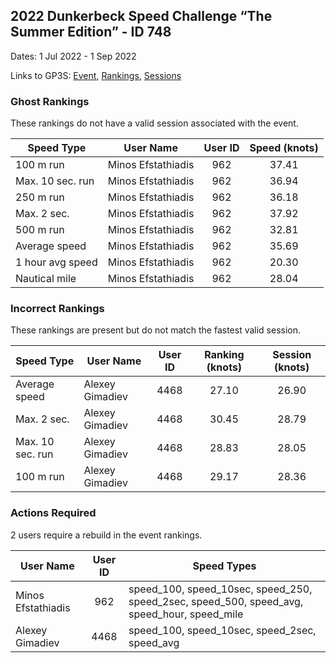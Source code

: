 ## 2022 Dunkerbeck Speed Challenge “The Summer Edition” - ID 748

Dates: 1 Jul 2022 - 1 Sep 2022

Links to GP3S: [Event](https://www.gps-speedsurfing.com/default.aspx?mnu=event&val=748), [Rankings](https://www.gps-speedsurfing.com/default.aspx?mnu=eventranking&val=748), [Sessions](https://www.gps-speedsurfing.com/default.aspx?mnu=eventsessions&val=748)

### Ghost Rankings

These rankings do not have a valid session associated with the event.

| Speed Type | User Name | User ID | Speed (knots) |
| ---------- | --------- | :-----: | :-----------: |
| 100 m run | Minos Efstathiadis | 962 | 37.41 |
| Max. 10 sec. run | Minos Efstathiadis | 962 | 36.94 |
| 250 m run | Minos Efstathiadis | 962 | 36.18 |
| Max. 2 sec. | Minos Efstathiadis | 962 | 37.92 |
| 500 m run | Minos Efstathiadis | 962 | 32.81 |
| Average speed | Minos Efstathiadis | 962 | 35.69 |
| 1 hour avg speed | Minos Efstathiadis | 962 | 20.30 |
| Nautical mile | Minos Efstathiadis | 962 | 28.04 |

### Incorrect Rankings

These rankings are present but do not match the fastest valid session.

| Speed Type | User Name | User ID | Ranking (knots) | Session (knots) |
| ---------- | --------- | :-----: | :-------------: | :-------------: |
| Average speed | Alexey Gimadiev | 4468 | 27.10 | 26.90 |
| Max. 2 sec. | Alexey Gimadiev | 4468 | 30.45 | 28.79 |
| Max. 10 sec. run | Alexey Gimadiev | 4468 | 28.83 | 28.05 |
| 100 m run | Alexey Gimadiev | 4468 | 29.17 | 28.36 |

### Actions Required

2 users require a rebuild in the event rankings.

| User Name | User ID | Speed Types |
| --------- | :-----: | ----------- |
| Minos Efstathiadis | 962 | speed_100, speed_10sec, speed_250, speed_2sec, speed_500, speed_avg, speed_hour, speed_mile |
| Alexey Gimadiev | 4468 | speed_100, speed_10sec, speed_2sec, speed_avg |
